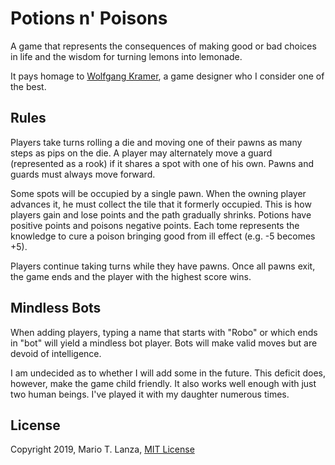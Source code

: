 # Potions n' Poisons

A game that represents the consequences of making good or bad choices in life and the wisdom for turning lemons into lemonade.

It pays homage to [Wolfgang Kramer](https://boardgamegeek.com/boardgamedesigner/7/wolfgang-kramer), a game designer who I consider one of the best.

## Rules

Players take turns rolling a die and moving one of their pawns as many steps as pips on the die.  A player may alternately move a guard (represented as a rook) if it shares a spot with one of his own.  Pawns and guards must always move forward.

Some spots will be occupied by a single pawn.  When the owning player advances it, he must collect the tile that it formerly occupied.  This is how players gain and lose points and the path gradually shrinks.  Potions have positive points and poisons negative points.  Each tome represents the knowledge to cure a poison bringing good from ill effect (e.g. -5 becomes +5).

Players continue taking turns while they have pawns.  Once all pawns exit, the game ends and the player with the highest score wins.

## Mindless Bots

When adding players, typing a name that starts with "Robo" or which ends in "bot" will yield a mindless bot player.  Bots will make valid moves but are devoid of intelligence.  

I am undecided as to whether I will add some in the future.  This deficit does, however, make the game child friendly.  It also works well enough with just two human beings.  I've played it with my daughter numerous times.

## License

Copyright 2019, Mario T. Lanza, [MIT License](https://opensource.org/licenses/MIT)